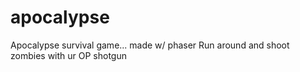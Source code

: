 # apocalypse
Apocalypse survival game... made w/ phaser
Run around and shoot zombies with ur OP shotgun
